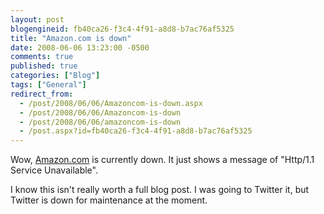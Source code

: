 ```yaml
---
layout: post
blogengineid: fb40ca26-f3c4-4f91-a8d8-b7ac76af5325
title: "Amazon.com is down"
date: 2008-06-06 13:23:00 -0500
comments: true
published: true
categories: ["Blog"]
tags: ["General"]
redirect_from: 
  - /post/2008/06/06/Amazoncom-is-down.aspx
  - /post/2008/06/06/Amazoncom-is-down
  - /post/2008/06/06/amazoncom-is-down
  - /post.aspx?id=fb40ca26-f3c4-4f91-a8d8-b7ac76af5325
---
```

<!-- more -->


Wow, <a href="http://amazon.com">Amazon.com</a> is currently down. It just shows a message of &quot;Http/1.1 Service Unavailable&quot;.



I know this isn&#39;t really worth a full blog post. I was going to Twitter it, but Twitter is down for maintenance at the moment.

